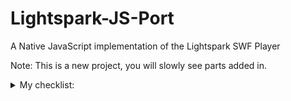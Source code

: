 # Lightspark-JS-Port
A Native JavaScript implementation of the Lightspark SWF Player

Note: This is a new project, you will slowly see parts added in.
<details>
<summary>My checklist:</summary>
My checklist:
+ - [ ] Src
    - [ ] 3rd Party
    - [ ] avmplus
        - [ ] 
    - [ ] 
</details>
